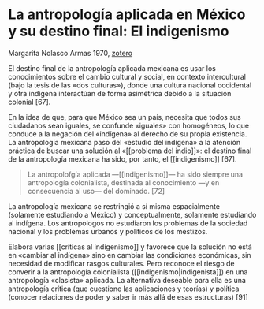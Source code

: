 # La antropología aplicada en México y su destino final: El indigenismo
Margarita Nolasco Armas 1970, [zotero](zotero://select/items/@nolascoarmas1970)

El destino final de la antropología aplicada mexicana es usar los conocimientos sobre el cambio cultural y social, en contexto intercultural (bajo la tesis de las «dos culturas»), donde una cultura nacional occidental y otra indígena interactúan de forma asimétrica debido a la situación colonial [67].

En la idea de que, para que México sea un país, necesita que todos sus ciudadanos sean iguales, se confunde «iguales» con homogéneos, lo que conduce a la negación del «indígena» al derecho de su propia existencia. La antropología mexicana paso del «estudio del indígena» a la atención práctica de buscar una solución al «[[problema del indio]]»: el destino final de la antropología mexicana ha sido, por tanto, el [[indigenismo]] [67].

> La antropolofgía aplicada —[[indigenismo]]— ha sido siempre una antropología colonialista, destinada al conocimiento —y en consecuencia al uso— del dominado. [72]

La antropología mexicana se restringió a sí misma espacialmente (solamente estudiando a México) y conceptualmente, solamente estudiando al indígena. Los antropologos no estudiaron los problemas de la sociedad nacional y los problemas urbanos y políticos de los mestizos.

Elabora varias [[críticas al indigenismo]] y favorece que la solución no está en «cambiar al indígena» sino en cambiar las condiciones económicas, sin necesidad de modificar rasgos culturales. Pero reconoce el riesgo de converir a la antropología colonialista ([[indigenismo|indigenista]]) en una antropología «clasista» aplicada. La alternativa deseable para ella es una antropología crítica (que cuestione las aplicaciones y teorías) y política (conocer relaciones de poder y saber ir más allá de esas estructuras) [91]
